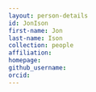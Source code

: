 ```yaml
---
layout: person-details
id: JonIson
first-name: Jon
last-name: Ison
collection: people
affiliation:
homepage:
github_username:
orcid:
---
```

